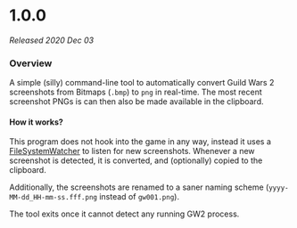 ﻿# 1.0.0

_Released 2020 Dec 03_

### Overview

A simple (silly) command-line tool to automatically convert Guild Wars 2
screenshots from Bitmaps (`.bmp`) to `png` in real-time. The most recent
screenshot PNGs is can then also be made available in the clipboard.

#### How it works?

This program does not hook into the game in any way, instead it uses a
[FileSystemWatcher](https://docs.microsoft.com/en-us/dotnet/api/system.io.filesystemwatcher?view=net-5.0)
to listen for new screenshots. Whenever a new screenshot is detected, it is
converted, and (optionally) copied to the clipboard.

Additionally, the screenshots are renamed to a saner naming scheme
(`yyyy-MM-dd_HH-mm-ss.fff.png` instead of `gw001.png`).

The tool exits once it cannot detect any running GW2 process.